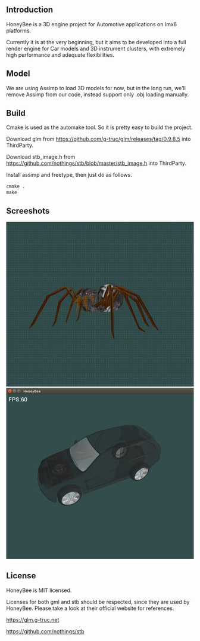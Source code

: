 ## Introduction
HoneyBee is a 3D engine project for Automotive applications on Imx6 platforms.

Currently it is at the very beginning, but it aims to be developed into a full render engine for Car models and 3D instrument clusters, with extremely high performance and adequate flexibilities.

## Model
We are using Assimp to load 3D models for now, but in the long run, we'll remove Assimp from our code, instead support only .obj loading manually.

## Build
Cmake is used as the automake tool. So it is pretty easy to build the project.

Download glm from https://github.com/g-truc/glm/releases/tag/0.9.8.5 into ThirdParty.

Download stb_image.h from https://github.com/nothings/stb/blob/master/stb_image.h into ThirdParty.

Install assimp and freetype, then just do as follows.
```
cmake .
make
```

## Screeshots
![spider](Screenshots/spider.gif)
![FPS](Screenshots/FPS.png)

## License
HoneyBee is MIT licensed.

Licenses for both gml and stb should be respected, since they are used by HoneyBee.
Please take a look at their official website for references.

https://glm.g-truc.net

https://github.com/nothings/stb
